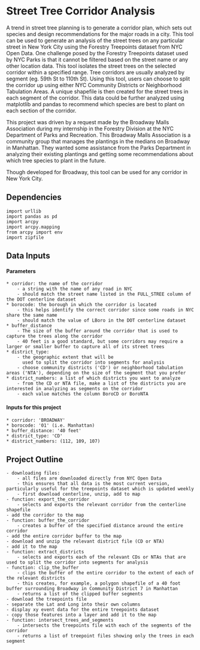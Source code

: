 # Street Tree Corridor Analysis
A trend in street tree planning is to generate
a corridor plan, which sets out species and design recommendations for the major roads
in a city. This tool can be used to generate an analysis of the street trees on any particular street in New York City using the Forestry Treepoints dataset from NYC Open Data. One challenge posed by the Forestry Treepoints dataset used by NYC Parks is that it cannot be filtered based on the street name or any other location data. This tool isolates the street trees on the selected corridor within a specified range. Tree corridors are usually analyzed by segment (eg. 59th St to 110th St). Using this tool, users can choose to split the corridor up using either NYC Community Districts or Neighborhood Tabulation Areas. A unique shapefile is then created for the street trees in each segment of the corridor. This data could be further analyzed using matplotlib and pandas to recommend which species are best to plant on each section of the corridor.


This project was driven by a request made by the Broadway Malls Association during
my internship in the Forestry Division at the NYC Department of Parks and Recreation.
This Broadway Malls Association is a community group that manages the plantings in the
medians on Broadway in Manhattan. They wanted some assistance from the Parks Department in analyzing
their existing plantings and getting some recommendations about which tree species to plant in the future.

Though developed for Broadway, this tool can be used for any corridor in New York City.

## Dependencies
	import urllib
	import pandas as pd
	import arcpy
	import arcpy.mapping
	from arcpy import env
	import zipfile

## Data Inputs
#### Parameters
	* corridor: the name of the corridor
		- a string with the name of any road in NYC
		- should match the street name listed in the FULL_STREE column of the DOT centerline dataset
	* borocode: the borough in which the corridor is located
		- this helps identify the correct corridor since some roads in NYC share the same name
		- should match the value of LBoro in the DOT centerline dataset
	* buffer_distance
		- The size of the buffer around the corridor that is used to capture the trees along the corridor
		- 40 feet is a good standard, but some corridors may require a larger or smaller buffer to capture all of its street trees
	* district_type:
		- the geographic extent that will be
		  used to split the corridor into segments for analysis
		- choose community districts ('CD') or neighborhood tabulation areas ('NTA'), depending on the size of the segment that you prefer
	* district_numbers: a list of which districts you want to analyze
		- from the CD or NTA file, make a list of the districts you are interested in analyzing as segments on the corridor
		- each value matches the column BoroCD or BoroNTA

#### Inputs for this project
	* corridor: 'BROADWAY'
	* borocode: '01' (i.e. Manhattan)
	* buffer_distance: '40 feet'
	* district_type: 'CD'
	* district_numbers: (112, 109, 107)


## Project Outline
	- downloading files:
		- all files are downloaded directly from NYC Open Data
		- this ensures that all data is the most current version, particularly useful for the treepoints dataset which is updated weekly
		- first download centerline, unzip, add to map
	- function: export_the_corridor
		- selects and exports the relevant corridor from the centerline shapefile
	- add the corridor to the map
	- function: buffer_the_corridor
		- creates a buffer of the specified distance around the entire corridor
	- add the entire corridor buffer to the map
	- download and unzip the relevant district file (CD or NTA)
	- add it to the map
	- function: extract_districts
		- selects and exports each of the relevant CDs or NTAs that are used to split the corridor into segments for analysis
	- function: clip_the_buffer
		- clips the buffer of the entire corridor to the extent of each of the relevant districts
		- this creates, for example, a polygon shapefile of a 40 foot buffer surrounding Broadway in Community District 7 in Manhattan
		- returns a list of the clipped buffer segments
	- download the treepoints file
	- separate the Lat and Long into their own columns
	- display xy event data for the entire treepoints dataset
	- copy those features into a layer and add it to the map
	- function: intersect_trees_and_segments
		- intersects the treepoints file with each of the segments of the corridor
		- returns a list of treepoint files showing only the trees in each segment
